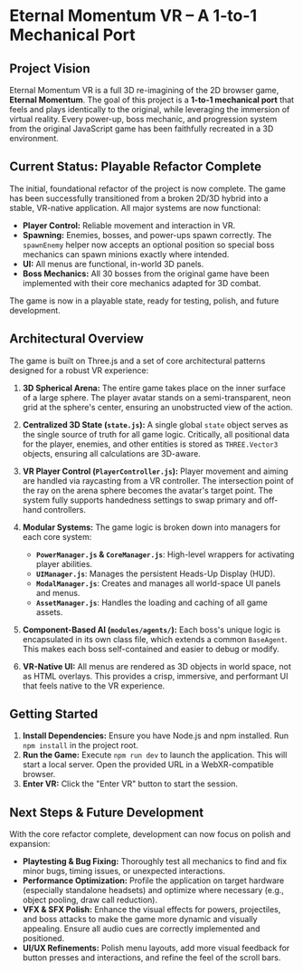 # Eternal Momentum VR – A 1-to-1 Mechanical Port

## Project Vision
Eternal Momentum VR is a full 3D re-imagining of the 2D browser game, **Eternal Momentum**. The goal of this project is a **1-to-1 mechanical port** that feels and plays identically to the original, while leveraging the immersion of virtual reality. Every power-up, boss mechanic, and progression system from the original JavaScript game has been faithfully recreated in a 3D environment.

## Current Status: Playable Refactor Complete
The initial, foundational refactor of the project is now complete. The game has been successfully transitioned from a broken 2D/3D hybrid into a stable, VR-native application. All major systems are now functional:
* **Player Control:** Reliable movement and interaction in VR.
* **Spawning:** Enemies, bosses, and power-ups spawn correctly. The `spawnEnemy`
  helper now accepts an optional position so special boss mechanics can spawn
  minions exactly where intended.
* **UI:** All menus are functional, in-world 3D panels.
* **Boss Mechanics:** All 30 bosses from the original game have been implemented with their core mechanics adapted for 3D combat.

The game is now in a playable state, ready for testing, polish, and future development.

## Architectural Overview

The game is built on Three.js and a set of core architectural patterns designed for a robust VR experience:

1.  **3D Spherical Arena:** The entire game takes place on the inner surface of a large sphere. The player avatar stands on a semi-transparent, neon grid at the sphere's center, ensuring an unobstructed view of the action.

2.  **Centralized 3D State (`state.js`):** A single global `state` object serves as the single source of truth for all game logic. Critically, all positional data for the player, enemies, and other entities is stored as `THREE.Vector3` objects, ensuring all calculations are 3D-aware.

3.  **VR Player Control (`PlayerController.js`):** Player movement and aiming are handled via raycasting from a VR controller. The intersection point of the ray on the arena sphere becomes the avatar's target point. The system fully supports handedness settings to swap primary and off-hand controllers.

4.  **Modular Systems:** The game logic is broken down into managers for each core system:
    * **`PowerManager.js` & `CoreManager.js`**: High-level wrappers for activating player abilities.
    * **`UIManager.js`**: Manages the persistent Heads-Up Display (HUD).
    * **`ModalManager.js`**: Creates and manages all world-space UI panels and menus.
    * **`AssetManager.js`**: Handles the loading and caching of all game assets.

5.  **Component-Based AI (`modules/agents/`):** Each boss's unique logic is encapsulated in its own class file, which extends a common `BaseAgent`. This makes each boss self-contained and easier to debug or modify.

6.  **VR-Native UI:** All menus are rendered as 3D objects in world space, not as HTML overlays. This provides a crisp, immersive, and performant UI that feels native to the VR experience.

## Getting Started

1.  **Install Dependencies:** Ensure you have Node.js and npm installed. Run `npm install` in the project root.
2.  **Run the Game:** Execute `npm run dev` to launch the application. This will start a local server. Open the provided URL in a WebXR-compatible browser.
3.  **Enter VR:** Click the "Enter VR" button to start the session.

## Next Steps & Future Development

With the core refactor complete, development can now focus on polish and expansion:
* **Playtesting & Bug Fixing:** Thoroughly test all mechanics to find and fix minor bugs, timing issues, or unexpected interactions.
* **Performance Optimization:** Profile the application on target hardware (especially standalone headsets) and optimize where necessary (e.g., object pooling, draw call reduction).
* **VFX & SFX Polish:** Enhance the visual effects for powers, projectiles, and boss attacks to make the game more dynamic and visually appealing. Ensure all audio cues are correctly implemented and positioned.
* **UI/UX Refinements:** Polish menu layouts, add more visual feedback for button presses and interactions, and refine the feel of the scroll bars.
